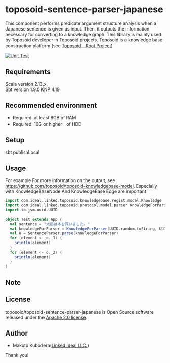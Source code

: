 # toposoid-sentence-parser-japanese
This component performs predicate argument structure analysis when a Japanese sentence is given as input.
Then, it outputs the information necessary for converting to a knowledge graph.
This library is mainly used by Toposoid developer in Toposoid projects.
Toposoid is a knowledge base construction platform.(see [Toposoid　Root Project](https://github.com/toposoid/toposoid.git))

[![Unit Test](https://github.com/toposoid/toposoid-sentence-parser-japanese/actions/workflows/action.yml/badge.svg)](https://github.com/toposoid/toposoid-sentence-parser-japanese/actions/workflows/action.yml)

## Requirements
Scala version 2.13.x,   
Sbt version 1.9.0
[KNP 4.19](https://nlp.ist.i.kyoto-u.ac.jp/?KNP)

## Recommended environment
* Required: at least 6GB of RAM
* Required: 10G or higher　of HDD

## Setup
sbt publishLocal

## Usage
For example
For more information on the output, see https://github.com/toposoid/toposoid-knowledgebase-model.
Especially with KnowledgeBaseNode And KnowledgeBase Edge are important

```scala
import com.ideal.linked.toposoid.knowledgebase.regist.model.Knowledge
import com.ideal.linked.toposoid.protocol.model.parser.KnowledgeForParser
import io.jvm.uuid.UUID

object Test extends App {
  val sentence = "太郎は本を買いました。"
  val knowledgeForParser = KnowledgeForParser(UUID.random.toString, UUID.random.toString, Knowledge(sentence, "ja_JP", "{}") )
  val o = SentenceParser.parse(knowledgeForParser)
  for (element <- o._1) {
    println(element)
  }
  for (element <- o._2) {
    println(element)
  }
}
```

## Note

## License
toposoid/toposoid-sentence-parser-japanese is Open Source software released under the [Apache 2.0 license](https://www.apache.org/licenses/LICENSE-2.0.html).

## Author
* Makoto Kubodera([Linked Ideal LLC.](https://linked-ideal.com/))

Thank you!
